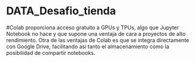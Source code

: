 # DATA_Desafio_tienda
#Colab proporciona acceso gratuito a GPUs y TPUs, algo que Jupyter Notebook no hace y que supone una ventaja de cara a proyectos de alto rendimiento. Otra de las ventajas de Colab es que se integra directamente con Google Drive, facilitando así tanto el almacenamiento como la posibilidad de compartir notebooks.
